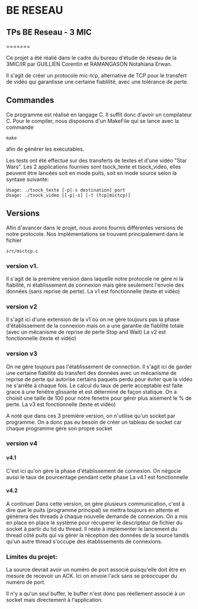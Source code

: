 # BE RESEAU
## TPs BE Reseau - 3 MIC

=======


Ce projet a été réalié dans le cadre du bureau d'étude de réseau de la 3MIC/IR par GUILLIEN Corentin et RAMANGASON Notahiana Erwan. 

Il s'agit de créer un protocole mic-tcp, alternative de TCP pour le transfert de vidéo qui garantisse une certaine fiablilité, avec une tolérance de perte.

## Commandes

Ce programme est réalisé en langage C. Il suffit donc d'avoir un compilateur C. Pour le compiler, nous disposons d'un MakeFile qui se lance avec la commande 

    make

afin de générer les exécutables.

Les tests ont été effectué sur des transferts de textes et d'une vidéo "Star Wars". Les 2 applications fournies sont tsock_texte et tsock_video, elles peuvent être lancées soit en mode puits, soit en mode source selon la syntaxe suivante:

    Usage: ./tsock_texte [-p|-s destination] port
    Usage: ./tsock_video [[-p|-s] [-t (tcp|mictcp)]


## Versions

Afin d'avancer dans le projet, nous avons fournis différentes versions de notre protocole. Nos implémentations se trouvent principalement dans le fichier

    src/mictcp.c

### version v1.

Il s'agit de la première version dans laquelle notre protocole ne gère ni la fiabilité, ni établissement de connexion mais gère seulement l'envoie des données (sans reprise de perte).
La v1 est fonctionnelle (texte et vidéo)

### version v2

Il s'agit ici d'une extension de la v1 où on ne gère toujours pas la phase d'établissement de la connexion mais on a une garantie de fiablilté totale (avec un mécanisme de reprise de perte Stop and Wait)
La v2 est fonctionnelle (texte et vidéo)

### version v3

On ne gère toujours pas l'établissement de connection.
Il s'agit ici de garder une certaine fiabilité du transfert des données avec un mécanisme de reprise de perte qui autorise certains paquets perdu pour éviter que la vidéo ne s'arrête à chaque fois. Le calcul du taux de perte acceptable est faite grace à une fenêtre glissante et est déterminé de façon statique.
On a choisit une taille de 100 pour notre fenetre pour gérer plus aisément le % de perte.
La v3 est fonctionnelle (texte et vidéo)

A noté que dans ces 3 première version, on n'utilise qu'un socket par programme. On a donc pas eu besoin de créer un tableau de socket car chaque programme gère son propre socket

### version v4

#### v4.1

C'est ici qu'on gère la phase d'établissement de connexion. On négocie aussi le taux de pourcentage pendant cette phase
La v4.1 est fonctionnelle

#### v4.2

A continuer
Dans cette version, on gère plusieurs communication, c'est à dire que le puits (programme principal) se mettra toujours en attente et génèrera des threads à chaque nouvelle demande de connexion. 
On a mis en place en place le système pour récuperer le descripteur de fichier du socket à partir du tid du thread. Il reste à implémenter le lancement du thread côté puits qui va gérer la réception des données de la source tandis qu'un autre thread s'occupe des établissements de connexions. 

### Limites du projet:

La source devrait avoir un numéro de port associé puisqu'elle doit être en mesure de recevoir un ACK. Ici on envoie l'ack sans se préoccuper du numéro de port. 

Il n'y a qu'un seul buffer, le buffer n'est donc pas réellement associé à un socket mais directement à l'application. 

